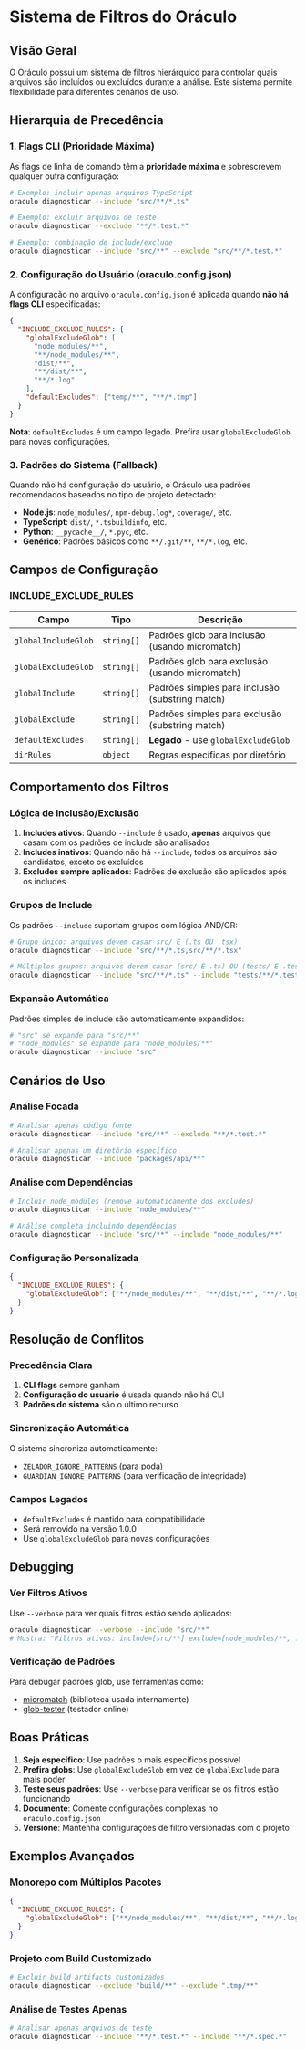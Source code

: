 # Sistema de Filtros do Oráculo

## Visão Geral

O Oráculo possui um sistema de filtros hierárquico para controlar quais arquivos são incluídos ou excluídos durante a análise. Este sistema permite flexibilidade para diferentes cenários de uso.

## Hierarquia de Precedência

### 1. Flags CLI (Prioridade Máxima)

As flags de linha de comando têm a **prioridade máxima** e sobrescrevem qualquer outra configuração:

```bash
# Exemplo: incluir apenas arquivos TypeScript
oraculo diagnosticar --include "src/**/*.ts"

# Exemplo: excluir arquivos de teste
oraculo diagnosticar --exclude "**/*.test.*"

# Exemplo: combinação de include/exclude
oraculo diagnosticar --include "src/**" --exclude "src/**/*.test.*"
```

### 2. Configuração do Usuário (oraculo.config.json)

A configuração no arquivo `oraculo.config.json` é aplicada quando **não há flags CLI** especificadas:

```json
{
  "INCLUDE_EXCLUDE_RULES": {
    "globalExcludeGlob": [
      "node_modules/**",
      "**/node_modules/**",
      "dist/**",
      "**/dist/**",
      "**/*.log"
    ],
    "defaultExcludes": ["temp/**", "**/*.tmp"]
  }
}
```

**Nota**: `defaultExcludes` é um campo legado. Prefira usar `globalExcludeGlob` para novas configurações.

### 3. Padrões do Sistema (Fallback)

Quando não há configuração do usuário, o Oráculo usa padrões recomendados baseados no tipo de projeto detectado:

- **Node.js**: `node_modules/`, `npm-debug.log*`, `coverage/`, etc.
- **TypeScript**: `dist/`, `*.tsbuildinfo`, etc.
- **Python**: `__pycache__/`, `*.pyc`, etc.
- **Genérico**: Padrões básicos como `**/.git/**`, `**/*.log`, etc.

## Campos de Configuração

### INCLUDE_EXCLUDE_RULES

| Campo               | Tipo       | Descrição                                       |
| ------------------- | ---------- | ----------------------------------------------- |
| `globalIncludeGlob` | `string[]` | Padrões glob para inclusão (usando micromatch)  |
| `globalExcludeGlob` | `string[]` | Padrões glob para exclusão (usando micromatch)  |
| `globalInclude`     | `string[]` | Padrões simples para inclusão (substring match) |
| `globalExclude`     | `string[]` | Padrões simples para exclusão (substring match) |
| `defaultExcludes`   | `string[]` | **Legado** - use `globalExcludeGlob`            |
| `dirRules`          | `object`   | Regras específicas por diretório                |

## Comportamento dos Filtros

### Lógica de Inclusão/Exclusão

1. **Includes ativos**: Quando `--include` é usado, **apenas** arquivos que casam com os padrões de include são analisados
2. **Includes inativos**: Quando não há `--include`, todos os arquivos são candidatos, exceto os excluídos
3. **Excludes sempre aplicados**: Padrões de exclusão são aplicados após os includes

### Grupos de Include

Os padrões `--include` suportam grupos com lógica AND/OR:

```bash
# Grupo único: arquivos devem casar src/ E (.ts OU .tsx)
oraculo diagnosticar --include "src/**/*.ts,src/**/*.tsx"

# Múltiplos grupos: arquivos devem casar (src/ E .ts) OU (tests/ E .test.ts)
oraculo diagnosticar --include "src/**/*.ts" --include "tests/**/*.test.ts"
```

### Expansão Automática

Padrões simples de include são automaticamente expandidos:

```bash
# "src" se expande para "src/**"
# "node_modules" se expande para "node_modules/**"
oraculo diagnosticar --include "src"
```

## Cenários de Uso

### Análise Focada

```bash
# Analisar apenas código fonte
oraculo diagnosticar --include "src/**" --exclude "**/*.test.*"

# Analisar apenas um diretório específico
oraculo diagnosticar --include "packages/api/**"
```

### Análise com Dependências

```bash
# Incluir node_modules (remove automaticamente dos excludes)
oraculo diagnosticar --include "node_modules/**"

# Análise completa incluindo dependências
oraculo diagnosticar --include "src/**" --include "node_modules/**"
```

### Configuração Personalizada

```json
{
  "INCLUDE_EXCLUDE_RULES": {
    "globalExcludeGlob": ["**/node_modules/**", "**/dist/**", "**/*.log", "temp/**", ".cache/**"]
  }
}
```

## Resolução de Conflitos

### Precedência Clara

1. **CLI flags** sempre ganham
2. **Configuração do usuário** é usada quando não há CLI
3. **Padrões do sistema** são o último recurso

### Sincronização Automática

O sistema sincroniza automaticamente:

- `ZELADOR_IGNORE_PATTERNS` (para poda)
- `GUARDIAN_IGNORE_PATTERNS` (para verificação de integridade)

### Campos Legados

- `defaultExcludes` é mantido para compatibilidade
- Será removido na versão 1.0.0
- Use `globalExcludeGlob` para novas configurações

## Debugging

### Ver Filtros Ativos

Use `--verbose` para ver quais filtros estão sendo aplicados:

```bash
oraculo diagnosticar --verbose --include "src/**"
# Mostra: "Filtros ativos: include=[src/**] exclude=[node_modules/**, ...]"
```

### Verificação de Padrões

Para debugar padrões glob, use ferramentas como:

- [micromatch](https://www.npmjs.com/package/micromatch) (biblioteca usada internamente)
- [glob-tester](https://globster.xyz/) (testador online)

## Boas Práticas

1. **Seja específico**: Use padrões o mais específicos possível
2. **Prefira globs**: Use `globalExcludeGlob` em vez de `globalExclude` para mais poder
3. **Teste seus padrões**: Use `--verbose` para verificar se os filtros estão funcionando
4. **Documente**: Comente configurações complexas no `oraculo.config.json`
5. **Versione**: Mantenha configurações de filtro versionadas com o projeto

## Exemplos Avançados

### Monorepo com Múltiplos Pacotes

```json
{
  "INCLUDE_EXCLUDE_RULES": {
    "globalExcludeGlob": ["**/node_modules/**", "**/dist/**", "**/*.log", "packages/**/temp/**"]
  }
}
```

### Projeto com Build Customizado

```bash
# Excluir build artifacts customizados
oraculo diagnosticar --exclude "build/**" --exclude ".tmp/**"
```

### Análise de Testes Apenas

```bash
# Analisar apenas arquivos de teste
oraculo diagnosticar --include "**/*.test.*" --include "**/*.spec.*"
```
